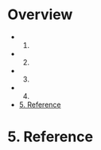 <!--
 FileName:      README
 Author:        8ucchiman
 CreatedDate:   2023-11-25 12:47:17
 LastModified:  2023-01-25 10:56:12 +0900
 Reference:     8ucchiman.jp
 Description:   ---
-->


# Overview
- 1.
- 2.
- 3. 
- 4. 
- [5. Reference](#5-reference)


# 5. Reference
